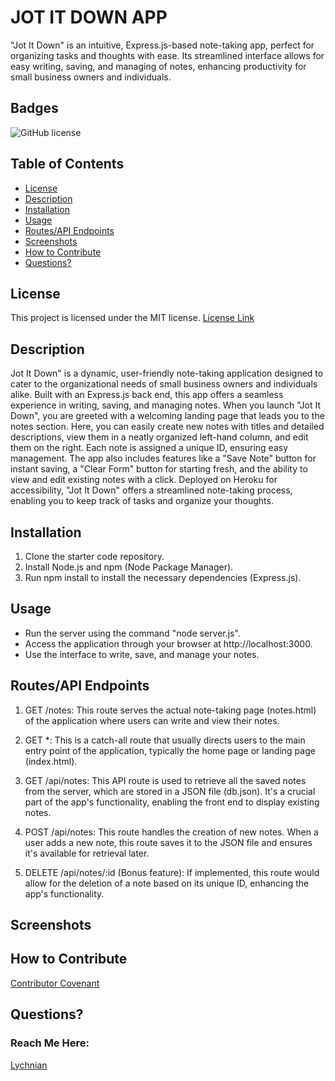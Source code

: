 # JOT IT DOWN APP
 "Jot It Down" is an intuitive, Express.js-based note-taking app, perfect for organizing tasks and thoughts with ease. Its streamlined interface allows for easy writing, saving, and managing of notes, enhancing productivity for small business owners and individuals.

## Badges
![GitHub license](https://img.shields.io/badge/license-MIT-blue.svg)
  
## Table of Contents
* [License](#license)
* [Description](#description)
* [Installation](#installation)
* [Usage](#usage)
* [Routes/API Endpoints](#routes/api-endpoints)
* [Screenshots](#screenshots)
* [How to Contribute](#how-to-contribute)
* [Questions?](#questions)
 
## License
This project is licensed under the MIT license.
[License Link](https://opensource.org/licenses/MIT)
  
## Description

Jot It Down" is a dynamic, user-friendly note-taking application designed to cater to the organizational needs of small business owners and individuals alike. Built with an Express.js back end, this app offers a seamless experience in writing, saving, and managing notes. When you launch "Jot It Down", you are greeted with a welcoming landing page that leads you to the notes section. Here, you can easily create new notes with titles and detailed descriptions, view them in a neatly organized left-hand column, and edit them on the right. Each note is assigned a unique ID, ensuring easy management. The app also includes features like a "Save Note" button for instant saving, a "Clear Form" button for starting fresh, and the ability to view and edit existing notes with a click. Deployed on Heroku for accessibility, "Jot It Down" offers a streamlined note-taking process, enabling you to keep track of tasks and organize your thoughts.

## Installation

1. Clone the starter code repository.
2. Install Node.js and npm (Node Package Manager).
3. Run npm install to install the necessary dependencies (Express.js).



## Usage

- Run the server using the command "node server.js".
- Access the application through your browser at http://localhost:3000.
- Use the interface to write, save, and manage your notes.



## Routes/API Endpoints

1. GET /notes: This route serves the actual note-taking page (notes.html) of the application where users can write and view their notes.

2. GET *: This is a catch-all route that usually directs users to the main entry point of the application, typically the home page or landing page (index.html).

3. GET /api/notes: This API route is used to retrieve all the saved notes from the server, which are stored in a JSON file (db.json). It's a crucial part of the app's functionality, enabling the front end to display existing notes.

4. POST /api/notes: This route handles the creation of new notes. When a user adds a new note, this route saves it to the JSON file and ensures it's available for retrieval later.

5. DELETE /api/notes/:id (Bonus feature): If implemented, this route would allow for the deletion of a note based on its unique ID, enhancing the app's functionality.



## Screenshots


  
## How to Contribute
[Contributor Covenant](https://www.contributor-covenant.org/)  
    
    
  
## Questions?
### Reach Me Here: 
[Lychnian](https://github.com/Lychnian)
